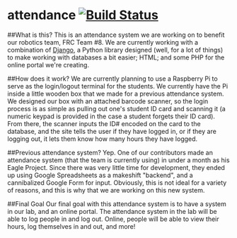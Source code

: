 # attendance [![Build Status](https://travis-ci.org/team8/attendance.svg?branch=dev)](https://travis-ci.org/team8/attendance)

##What is this?
This is an attendance system we are working on to benefit our robotics team, FRC Team \#8. We are currently working with a combination of [Django](https://www.djangoproject.com/), a Python library designed (well, for a lot of things) to make working with databases a bit easier; HTML; and some PHP for the online portal we're creating.

##How does it work?
We are currently planning to use a Raspberry Pi to serve as the login/logout terminal for the students. We currently have the Pi inside a little wooden box that we made for a previous attendance system. We designed our box with an attached barcode scanner, so the login process is as simple as pulling out one's student ID card and scanning it (a numeric keypad is provided in the case a student forgets their ID card). From there, the scanner inputs the ID# encoded on the card to the database, and the site tells the user if they have logged in, or if they are logging out, it lets them know how many hours they have logged.

##Previous attendance system?
Yep. One of our contributors made an attendance system (that the team is currently using) in under a month as his Eagle Project. Since there was very little time for development, they ended up using Google Spreadsheets as a makeshift "backend", and a cannibalized Google Form for input. Obviously, this is not ideal for a variety of reasons, and this is why that we are working on this new system.

##Final Goal
Our final goal with this attendance system is to have a system in our lab, and an online portal.  The attendance system in the lab will be able to log people in and log out.  Online, people will be able to view their hours, log themselves in and out, and more!
